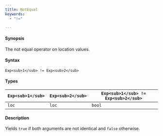 ```yaml
---
title: NotEqual
keywords:
  - "!="

---
```


#### Synopsis

The not equal operator on location values.

#### Syntax

`Exp<sub>1</sub> != Exp<sub>2</sub>`

#### Types

| `Exp<sub>1</sub>` | `Exp<sub>2</sub>` | `Exp<sub>1</sub> != Exp<sub>2</sub>`  |
| --- | --- | --- |
| `loc`     |  `loc`    | `bool`                |


#### Description

Yields `true` if both arguments are not identical and `false` otherwise.


